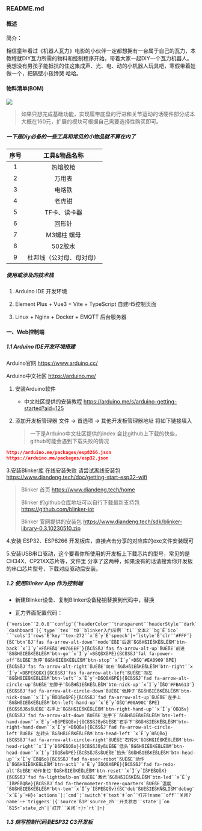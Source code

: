 ### README.md



#### 概述

简介：

​		相信童年看过《机器人瓦力》电影的小伙伴一定都想拥有一台属于自己的瓦力，本教程就DIY瓦力所需的物料和控制程序开始，带着大家一起DIY一个瓦力机器人。我想没有男孩子能抵抗的住这集成声、光、电、动的小机器人玩具吧，寒假带着娃做一个，把隔壁小孩馋哭  哈哈。

#### 物料清单(BOM)

![](http://cdn.werfamily.fun/images/20240114_5411043.png)

> 如果只想完成基础功能，实现履带底盘的行进和关节运动的话硬件部分成本大概在160元，扩展的模块可根据自己需要选择性购买即可。

##### 一下是Diy必备的一些工具和常见的小物品就不算在内了

| 序号 |      工具&物品名称       |
| :--: | :----------------------: |
|  1   |         热熔胶枪         |
|  2   |          万用表          |
|  3   |          电烙铁          |
|  4   |          老虎钳          |
|  5   |       TF卡、读卡器       |
|  6   |          回形针          |
|  7   |       M3螺柱 螺母        |
|  8   |         502胶水          |
|  9   | 杜邦线（公对母、母对母） |



##### 使用或涉及的技术栈

1. Arduino IDE  开发环境

2. Element Plus + Vue3 + Vite + TypeScript  自建H5控制页面

3. Linux + Nginx + Docker + EMQTT  后台服务器

   

#### 一、Web控制端

##### 1.1 Arduino IDE开发环境搭建

Arduino官网  https://www.arduino.cc/

Arduino中文社区 https://arduino.me/

1. 安装Arduino软件
   
   * 中文社区提供的安装教程 https://arduino.me/s/arduino-getting-started?aid=125
   
2. 添加开发板管理器   文件 -> 首选项 -> 其他开发板管理器地址 将如下链接填入

   > 一下是Arduino中文社区提供的index 会比github上下载的快些，github可能会遇到下载失败的情况

```json
http://arduino.me/packages/esp8266.json
https://arduino.me/packages/esp32.json
```

  3.安装Blinker库 在线安装失败 请尝试离线安装包 https://www.diandeng.tech/doc/getting-start-esp32-wifi

> Blinker 首页 https://www.diandeng.tech/home
>
> Blinker 的github仓库地址可以自行下载最新支持包 https://github.com/blinker-iot
>
> Blinker 官网提供的安装包 https://www.diandeng.tech/sdk/blinker-library-0.3.10230510.zip

  4.安装 ESP32、ESP8266 开发板库，直接点击分享的对应库的exe文件安装既可

  5.安装USB串口驱动，这个要看你所使用的开发板上下载芯片的型号，常见的是CH34X、CP21XX芯片等，文件里   	 分享了这两种，如果没有的话请搜索你开发板的串口芯片型号，下载对应驱动后安装。

##### 1.2 使用Blinker App 作为控制端

* 新建Blinker设备、复制Blinker设备秘钥替换到代码中，替换

* 瓦力界面配置代码：

```
{¨version¨¨2.0.0¨¨config¨{¨headerColor¨¨transparent¨¨headerStyle¨¨dark¨¨background¨{¨img¨¨assets/img/headerbg.jpg¨¨isFull¨«}}¨dashboard¨|{¨type¨¨tex¨¨t0¨¨blinker入门示例¨¨t1¨¨文本2¨¨bg¨Ë¨ico¨´´¨cols¨Í¨rows¨Ê¨key¨¨tex-272¨´x´É´y´É¨speech¨|÷¨lstyle¨Ê¨clr¨¨#FFF¨}{ßC¨btn¨ßJ¨fas fa-arrow-alt-down¨¨mode¨ÉßE¨后退¨ßGßHßIÉßKËßLËßM¨btn-back¨´x´Ì´y´¤FßPÉßQ¨#076EEF¨}{ßCßSßJ¨fas fa-arrow-alt-up¨ßUÉßE¨前进¨ßGßHßIÉßKËßLËßM¨btn-go¨´x´Ì´y´¤BßQßXßPÉ}{ßCßSßJ¨fal fa-power-off¨ßUÉßE¨急停¨ßGßHßIÉßKËßLËßM¨btn-stop¨´x´Ì´y´¤DßQ¨#EA0909¨ßPÉ}{ßCßSßJ¨fas fa-arrow-alt-right¨ßUÉßE¨向右¨ßGßHßIÉßKËßLËßM¨btn-right¨´x´Î´y´¤DßPÉßQßX}{ßCßSßJ¨fas fa-arrow-alt-left¨ßUÉßE¨向左¨ßGßHßIÉßKËßLËßM¨btn-left¨´x´Ê´y´¤DßQßXßPÉ}{ßCßSßJ¨fad fa-arrow-alt-circle-up¨ßUÉßE¨抬脖子¨ßGßHßIÉßKËßLËßM¨btn-nick-up¨´x´Ì´y´ÏßQ¨#FBA613¨}{ßCßSßJ¨fad fa-arrow-alt-circle-down¨ßUÉßE¨低脖子¨ßGßHßIÉßKËßLËßM¨btn-nick-down¨´x´Ì´y´ÑßQßoßPÉ}{ßCßSßJ¨fad fa-arrow-alt-up¨ßUÉßE¨左手上¨ßGßHßIÉßKËßLËßM¨btn-left-hand-up¨´x´É´y´ÒßQ¨#00A90C¨ßPÉ}{ßCßSßJßsßUÉßE¨右手上¨ßGßHßIÉßKËßLËßM¨btn-right-hand-up¨´x´Ï´y´ÒßQßv}{ßCßSßJ¨fad fa-arrow-alt-down¨ßUÉßE¨左手下¨ßGßHßIÉßKËßLËßM¨btn-left-hand-down¨´x´É´y´¤BßPÉßQßv}{ßCßSßJßyßUÉßE¨右手下¨ßGßHßIÉßKËßLËßM¨btn-right-hand-down¨´x´Ï´y´¤BßQßv}{ßCßSßJ¨fad fa-arrow-alt-circle-left¨ßUÉßE¨左转头¨ßGßHßIÉßKËßLËßM¨btn-head-left¨´x´Ê´y´ÐßQßo}{ßCßSßJ¨fad fa-arrow-alt-circle-right¨ßUÉßE¨右转头¨ßGßHßIÉßKËßLËßM¨btn-head-right¨´x´Î´y´ÐßPÉßQßo}{ßCßSßJßyßUÉßE´低头´ßGßHßIÉßKËßLËßM¨btn-head-down¨´x´Ì´y´ÍßQßoßPÉ}{ßCßSßJßsßUÉßE´抬头´ßGßHßIÉßKËßLËßM¨btn-head-up¨´x´Ì´y´ËßQßo}{ßCßSßJ¨fad fa-user-robot¨ßUÉßE¨动作1¨ßGßHßIÉßKËßLËßM¨btn-act1¨´x´É´y´ÎßQßXßPÉ}{ßCßSßJ¨fad fa-redo-alt¨ßUÉßE¨动作复位¨ßGßHßIÉßKËßLËßM¨btn-reset¨´x´Ï´y´ÎßPÉßQßX}{ßCßSßJ¨fad fa-lightbulb-on¨ßUÉßE´激光´ßGßHßIÉßKËßLËßM¨btn-led¨´x´É´y´ÌßPÉßQße}{ßCßSßJ¨fad fa-thermometer-three-quarters¨ßUÉßE´温度´ßGßHßIÉßKËßLËßM¨btn-tem¨´x´Ï´y´ÌßPÉßQßv}{ßC¨deb¨ßUÉßIÉßKÑßLÌßM¨debug¨´x´É´y´¤H}÷¨actions¨|¦¨cmd¨¦¨switch¨‡¨text¨‡´on´¨打开?name¨¨off¨¨关闭?name¨—÷¨triggers¨|{¨source¨ß1P¨source_zh¨¨开关状态¨¨state¨|´on´ß1S÷¨state_zh¨|´打开´´关闭´÷}÷´rt´|÷}

```

##### 1.3 烧写控制代码到ESP32 C3开发板

